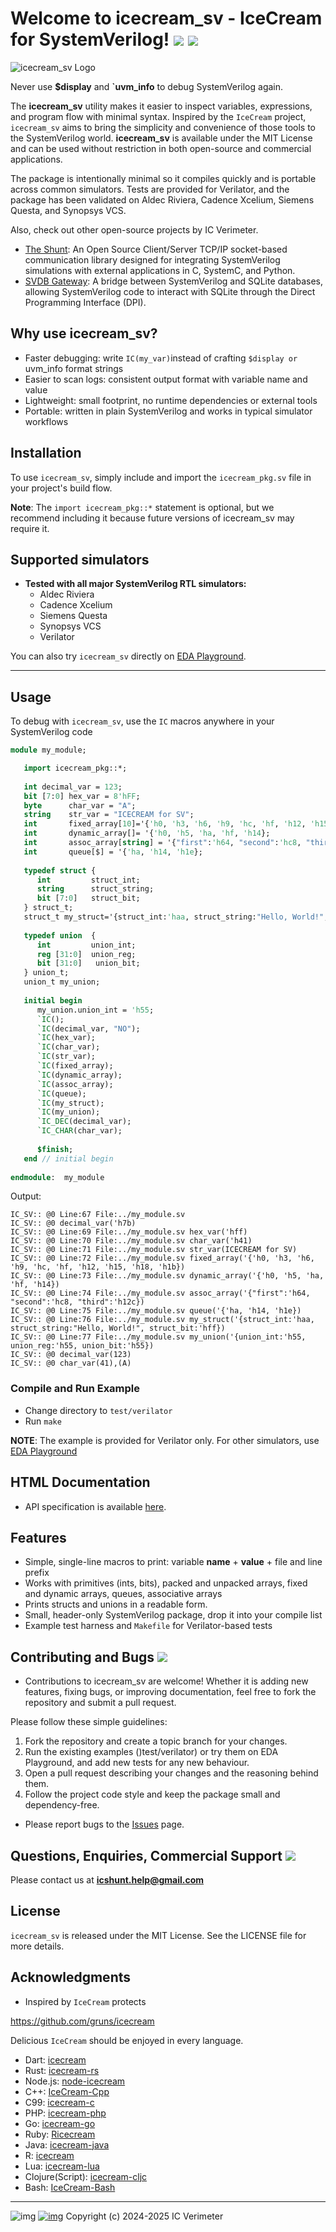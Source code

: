 # Welcome to icecream_sv - IceCream for SystemVerilog! ![](https://github.com/xver/icecream_sv/blob/main/doc/IcVerimeter_logo.png) [![](https://img.shields.io/static/v1?label=Sponsor&message=%E2%9D%A4&logo=GitHub&color=%23fe8e86)](https://github.com/sponsors/xver)

![icecream_sv Logo](https://github.com/xver/icecream_sv/blob/main/doc/icecream_sv_log.png)

Never use **$display** and **`uvm_info** to debug SystemVerilog again.

The **icecream_sv** utility makes it easier to inspect variables, expressions, and program flow with minimal syntax. Inspired by the `IceCream` project, `icecream_sv` aims to bring the simplicity and convenience of those tools to the SystemVerilog world. **icecream_sv** is available under the MIT License and can be used without restriction in both open-source and commercial applications.

The package is intentionally minimal so it compiles quickly and is portable across common simulators. Tests are provided for Verilator, and the package has been validated on Aldec Riviera, Cadence Xcelium, Siemens Questa, and Synopsys VCS.

Also, check out other open-source projects by IC Verimeter.

- [The Shunt](https://github.com/xver/Shunt): An Open Source Client/Server TCP/IP socket-based communication library designed for integrating SystemVerilog simulations with external applications in C, SystemC, and Python.
- [SVDB Gateway](https://github.com/xver/svdb_gateway): A bridge between SystemVerilog and SQLite databases, allowing SystemVerilog code to interact with SQLite through the Direct Programming Interface (DPI).

## Why use icecream_sv?

* Faster debugging: write `IC(my_var)`instead of crafting `$display or `uvm_info format strings
* Easier to scan logs: consistent output format with variable name and value
* Lightweight: small footprint, no runtime dependencies or external tools
* Portable: written in plain SystemVerilog and works in typical simulator workflows

## Installation

To use `icecream_sv`, simply include and import the `icecream_pkg.sv` file in your project's build flow.

**Note**: The `import icecream_pkg::*` statement is optional, but we recommend including it because future versions of icecream_sv may require it.

## Supported simulators

* **Tested with all major SystemVerilog RTL simulators:**
  * Aldec Riviera
  * Cadence Xcelium
  * Siemens Questa
  * Synopsys VCS
  * Verilator

You can also try `icecream_sv` directly on [EDA Playground](https://www.edaplayground.com/x/J3HG).

---

## Usage

To debug with `icecream_sv`, use the `IC` macros anywhere in your SystemVerilog code

```systemverilog
module my_module;

   import icecream_pkg::*; 
   
   int decimal_var = 123;
   bit [7:0] hex_var = 8'hFF;
   byte      char_var = "A";
   string    str_var = "ICECREAM for SV";
   int       fixed_array[10]='{'h0, 'h3, 'h6, 'h9, 'hc, 'hf, 'h12, 'h15, 'h18, 'h1b};
   int       dynamic_array[]= '{'h0, 'h5, 'ha, 'hf, 'h14};
   int       assoc_array[string] = '{"first":'h64, "second":'hc8, "third":'h12c};
   int       queue[$] = '{'ha, 'h14, 'h1e};
   
   typedef struct {
      int         struct_int;
      string      struct_string;
      bit [7:0]   struct_bit;
   } struct_t;
   struct_t my_struct='{struct_int:'haa, struct_string:"Hello, World!", struct_bit:'hff};
   
   typedef union  {
      int         union_int;
      reg [31:0]  union_reg;
      bit [31:0]   union_bit;
   } union_t;
   union_t my_union;
   
   initial begin
      my_union.union_int = 'h55;
      `IC();
      `IC(decimal_var, "NO");
      `IC(hex_var);
      `IC(char_var);
      `IC(str_var);
      `IC(fixed_array);
      `IC(dynamic_array);
      `IC(assoc_array);
      `IC(queue);
      `IC(my_struct);
      `IC(my_union);
      `IC_DEC(decimal_var);
      `IC_CHAR(char_var);
   
      $finish;
   end // initial begin
   
endmodule:  my_module
```

Output:

```
IC_SV:: @0 Line:67 File:../my_module.sv
IC_SV:: @0 decimal_var('h7b)
IC_SV:: @0 Line:69 File:../my_module.sv hex_var('hff)
IC_SV:: @0 Line:70 File:../my_module.sv char_var('h41)
IC_SV:: @0 Line:71 File:../my_module.sv str_var(ICECREAM for SV)
IC_SV:: @0 Line:72 File:../my_module.sv fixed_array('{'h0, 'h3, 'h6, 'h9, 'hc, 'hf, 'h12, 'h15, 'h18, 'h1b})
IC_SV:: @0 Line:73 File:../my_module.sv dynamic_array('{'h0, 'h5, 'ha, 'hf, 'h14})
IC_SV:: @0 Line:74 File:../my_module.sv assoc_array('{"first":'h64, "second":'hc8, "third":'h12c})
IC_SV:: @0 Line:75 File:../my_module.sv queue('{'ha, 'h14, 'h1e})
IC_SV:: @0 Line:76 File:../my_module.sv my_struct('{struct_int:'haa, struct_string:"Hello, World!", struct_bit:'hff})
IC_SV:: @0 Line:77 File:../my_module.sv my_union('{union_int:'h55, union_reg:'h55, union_bit:'h55})
IC_SV:: @0 decimal_var(123)
IC_SV:: @0 char_var(41),(A)
```

### Compile and Run Example

- Change directory to `test/verilator`
- Run `make`

**NOTE**: The example is provided for Verilator only. For other simulators, use [EDA Playground](https://www.edaplayground.com/x/J3HG)

## HTML Documentation

- API specification is available [here](https://raw.githack.com/xver/icecream_sv/master/doc/index.html).

## Features

* Simple, single-line macros to print: variable **name** + **value** + file and line prefix
* Works with primitives (ints, bits), packed and unpacked arrays, fixed and dynamic arrays, queues, associative arrays
* Prints structs and unions in a readable form.
* Small, header-only SystemVerilog package, drop it into your compile list
* Example test harness and `Makefile` for Verilator-based tests

## Contributing and Bugs [![](https://img.shields.io/static/v1?label=Sponsor&message=%E2%9D%A4&logo=GitHub&color=%23fe8e86)](https://github.com/sponsors/xver)

- Contributions to icecream_sv are welcome! Whether it is adding new features, fixing bugs, or improving documentation, feel free to fork the repository and submit a pull request.

Please follow these simple guidelines:

1. Fork the repository and create a topic branch for your changes.
2. Run the existing examples ()test/verilator) or try them on EDA Playground, and add new tests for any new behaviour.
3. Open a pull request describing your changes and the reasoning behind them.
4. Follow the project code style and keep the package small and dependency-free.

- Please report bugs to the [Issues](https://github.com/xver/icecream_sv/issues) page.

## Questions, Enquiries, Commercial Support [![](https://img.shields.io/static/v1?label=Sponsor&message=%E2%9D%A4&logo=GitHub&color=%23fe8e86)](https://github.com/sponsors/xver)

Please contact us at **icshunt.help@gmail.com**

## License

`icecream_sv` is released under the MIT License. See the LICENSE file for more details.

## Acknowledgments

- Inspired by `IceCream` protects

https://github.com/gruns/icecream

Delicious `IceCream` should be enjoyed in every language.

- Dart: [icecream](https://github.com/HallerPatrick/icecream)
- Rust: [icecream-rs](https://github.com/ericchang00/icecream-rs)
- Node.js: [node-icecream](https://github.com/jmerle/node-icecream)
- C++: [IceCream-Cpp](https://github.com/renatoGarcia/icecream-cpp)
- C99: [icecream-c](https://github.com/chunqian/icecream-c)
- PHP: [icecream-php](https://github.com/ntzm/icecream-php)
- Go: [icecream-go](https://github.com/WAY29/icecream-go)
- Ruby: [Ricecream](https://github.com/nodai2hITC/ricecream)
- Java: [icecream-java](https://github.com/Akshay-Thakare/icecream-java)
- R: [icecream](https://github.com/lewinfox/icecream)
- Lua: [icecream-lua](https://github.com/wlingze/icecream-lua)
- Clojure(Script): [icecream-cljc](https://github.com/Eigenbahn/icecream-cljc)
- Bash: [IceCream-Bash](https://github.com/jtplaarj/IceCream-Bash)

---

![img](https://github.com/xver/icecream_sv/blob/main/doc/IcVerimeter_logo.png) [![img](https://img.shields.io/static/v1?label=Sponsor&message=%E2%9D%A4&logo=GitHub&color=%23fe8e86)](https://github.com/sponsors/xver)
Copyright (c) 2024-2025 IC Verimeter
